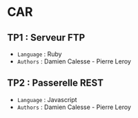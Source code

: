 CAR
=======


TP1 : Serveur FTP
------------------

* `Language` : Ruby
* `Authors`  : Damien Calesse - Pierre Leroy


TP2 : Passerelle REST
------------------

* `Language` : Javascript
* `Authors`  : Damien Calesse - Pierre Leroy
